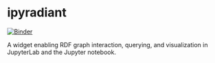 # ipyradiant

[![Binder][]][binder-link]

A widget enabling RDF graph interaction, querying, and visualization in JupyterLab and
the Jupyter notebook.

[binder]: https://mybinder.org/badge_logo.svg
[binder-link]: https://mybinder.org/v2/gh/zwelz3/ipyradiant/master?urlpath=lab
